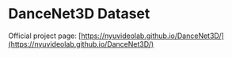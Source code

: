 # DanceNet3D Dataset

Official project page: [https://nyuvideolab.github.io/DanceNet3D/](https://nyuvideolab.github.io/DanceNet3D/)
